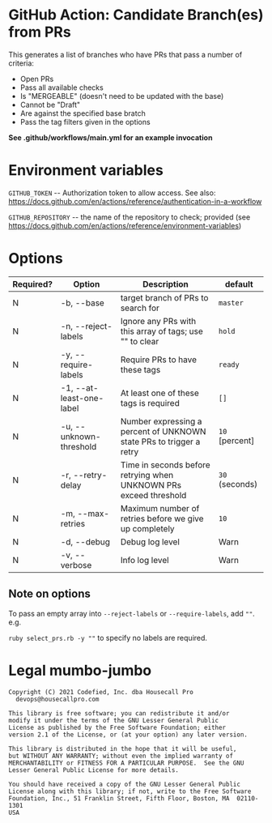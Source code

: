 # GitHub Action: Candidate Branch(es) from PRs

This generates a list of branches who have PRs that pass a number of criteria:
* Open PRs
* Pass all available checks
* Is "MERGEABLE" (doesn't need to be updated with the base)
* Cannot be "Draft"
* Are against the specified base bratch
* Pass the tag filters given in the options

**See .github/workflows/main.yml for an example invocation**

# Environment variables

`GITHUB_TOKEN` -- Authorization token to allow access. See also: https://docs.github.com/en/actions/reference/authentication-in-a-workflow

`GITHUB_REPOSITORY` -- the name of the repository to check; provided (see https://docs.github.com/en/actions/reference/environment-variables)

# Options

| Required? | Option                   | Description                                                         | default        |
|-----------|--------------------------|---------------------------------------------------------------------|----------------|
| N         | -b, --base               | target branch of PRs to search for                                  | `master`       |
| N         | -n, --reject-labels      | Ignore any PRs with this array of tags; use "" to clear             | `hold`         |
| N         | -y, --require-labels     | Require PRs to have these tags                                      | `ready`        |
| N         | -1, --at-least-one-label | At least one of these tags is required                              | `[]`           |
| N         | -u, --unknown-threshold  | Number expressing a percent of UNKNOWN state PRs to trigger a retry | `10` [percent] |
| N         | -r, --retry-delay        | Time in seconds before retrying when UNKNOWN PRs exceed threshold   | `30` (seconds) |
| N         | -m, --max-retries        | Maximum number of retries before we give up completely              | `10`           |
| N         | -d, --debug              | Debug log level                                                     | Warn           |
| N         | -v, --verbose            | Info log level                                                      | Warn           |


## Note on options

To pass an empty array into `--reject-labels` or `--require-labels`, add `""`. e.g.

`ruby select_prs.rb -y ""` to specify no labels are required.

# Legal mumbo-jumbo

    Copyright (C) 2021 Codefied, Inc. dba Housecall Pro
	  devops@housecallpro.com

    This library is free software; you can redistribute it and/or
    modify it under the terms of the GNU Lesser General Public
    License as published by the Free Software Foundation; either
    version 2.1 of the License, or (at your option) any later version.

    This library is distributed in the hope that it will be useful,
    but WITHOUT ANY WARRANTY; without even the implied warranty of
    MERCHANTABILITY or FITNESS FOR A PARTICULAR PURPOSE.  See the GNU
    Lesser General Public License for more details.

    You should have received a copy of the GNU Lesser General Public
    License along with this library; if not, write to the Free Software
    Foundation, Inc., 51 Franklin Street, Fifth Floor, Boston, MA  02110-1301
    USA
